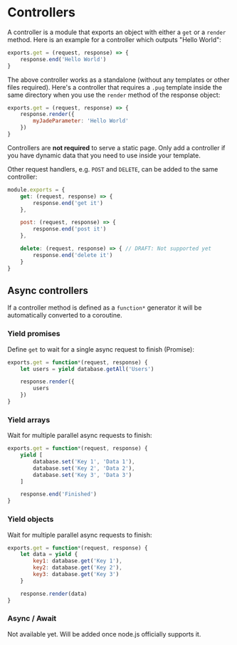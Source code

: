 # Controllers

A controller is a module that exports an object with either a `get` or a `render` method. Here is an example for a controller which outputs "Hello World":

```js
exports.get = (request, response) => {
	response.end('Hello World')
}
```

The above controller works as a standalone (without any templates or other files required). Here's a controller that requires a `.pug` template inside the same directory when you use the `render` method of the response object:

```js
exports.get = (request, response) => {
	response.render({
		myJadeParameter: 'Hello World'
	})
}
```

Controllers are **not required** to serve a static page. Only add a controller if you have dynamic data that you need to use inside your template.

Other request handlers, e.g. `POST` and `DELETE`, can be added to the same controller:

```js
module.exports = {
	get: (request, response) => {
		response.end('get it')
	},

	post: (request, response) => {
		response.end('post it')
	},

	delete: (request, response) => { // DRAFT: Not supported yet
		response.end('delete it')
	}
}
```

## Async controllers

If a controller method is defined as a `function*` generator it will be automatically converted to a coroutine.

### Yield promises

Define `get` to wait for a single async request to finish (Promise):

```js
exports.get = function*(request, response) {
	let users = yield database.getAll('Users')

	response.render({
		users
	})
}
```

### Yield arrays

Wait for multiple parallel async requests to finish:

```js
exports.get = function*(request, response) {
	yield [
		database.set('Key 1', 'Data 1'),
		database.set('Key 2', 'Data 2'),
		database.set('Key 3', 'Data 3')
	]

	response.end('Finished')
}
```

### Yield objects

Wait for multiple parallel async requests to finish:

```js
exports.get = function*(request, response) {
	let data = yield {
		key1: database.get('Key 1'),
		key2: database.get('Key 2'),
		key3: database.get('Key 3')
	}

	response.render(data)
}
```

### Async / Await

Not available yet. Will be added once node.js officially supports it.